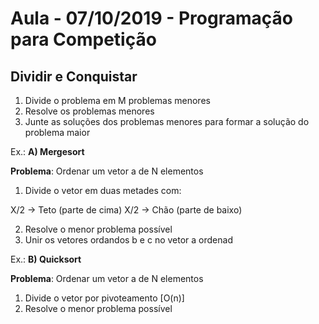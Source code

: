 # Aula - 07/10/2019 - Programação para Competição

## Dividir e Conquistar

1. Divide o problema em M problemas menores
2. Resolve os problemas menores
3. Junte as soluções dos problemas menores para formar a solução do problema maior

Ex.: **A) Mergesort**

__Problema__: Ordenar um vetor a de N elementos

1. Divide o vetor em duas metades com:

X/2 -> Teto (parte de cima)
X/2 -> Chão (parte de baixo)

2. Resolve o menor problema possível
3. Unir os vetores ordandos b e c no vetor a ordenad

Ex.: **B) Quicksort**

__Problema__: Ordenar um vetor a de N elementos

1. Divide o vetor por pivoteamento [O(n)]
2. Resolve o menor problema possível
